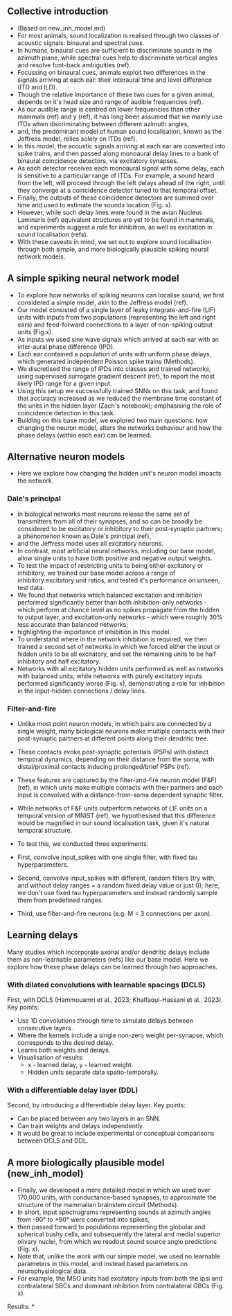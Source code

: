 ## Collective introduction 

* (Based on new_inh_model.md)
* For most animals, sound localization is realised through two classes of acoustic signals: binaural and spectral cues. 
* In humans, binaural cues are sufficient to discriminate sounds in the azimuth plane, while spectral cues help to discriminate vertical angles and resolve font-back ambiguities (ref). 
* Focussing on binaural cues, animals exploit two differences in the signals arriving at each ear: their interaural time and level difference (ITD and ILD).
* Though the relative importance of these two cues for a given animal, depends on it's head size and range of audible frequencies (ref). 
* As our audible range is centred on lower frequencies than other mammals (ref) and y (ref), it has long been assumed that we mainly use ITDs when discriminating between different azimuth angles, 
* and, the predominant model of human sound localisation, known as the Jeffress model, relies solely on ITDs (ref).
* In this model, the acoustic signals arriving at each ear are converted into spike trains, and then passed along monoaural delay lines to a bank of binaural coincidence detectors, via excitatory synapses.
* As each detector receives each monoaural signal with some delay, each is sensitive to a particular range of ITDs. For example, a sound heard from the left, will proceed through the left delays ahead of the right, until they converge at a coincidence detector tuned to that temporal offset.  
* Finally, the outputs of these coincidence detectors are summed over time and used to estimate the sounds location (Fig. x). 
* However, while such delay lines were found in the avian Nucleus Laminaris (ref) equivalent structures are yet to be found in mammals, and experiments suggest a role for inhibition, as well as excitation in sound localisation (refs).  
* With these caveats in mind, we set out to explore sound localisation through both simple, and more biologically plausible spiking neural network models.  

## A simple spiking neural network model
* To explore how networks of spiking neurons can localise sound, we first considered a simple model, akin to the Jeffress model (ref).
* Our model consisted of a single layer of leaky integrate-and-fire (LIF) units with inputs from two populations (representing the left and right ears) and feed-forward connections to a layer of non-spiking output units (Fig.x).
* As inputs we used sine wave signals which arrived at each ear with an inter-aural phase difference (IPD).
* Each ear contained a population of units with uniform phase delays, which generated independent Poisson spike trains (Methods).
* We discretised the range of IPDs into classes and trained networks, using supervised surrogate gradient descent (ref), to report the most likely IPD range for a given input.
* Using this setup we successfully trained SNNs on this task, and found that accuracy increased as we reduced the membrane time constant of the units in the hidden layer (Zach's notebook); emphasising the role of coincidence detection in this task. 
* Building on this base model, we explored two main questions: how changing the neuron model, alters the networks behaviour and how the phase delays (within each ear) can be learned. 
    
## Alternative neuron models  
* Here we explore how changing the hidden unit's neuron model impacts the network. 

### Dale's principal 
* In biological networks most neurons release the same set of transmitters from all of their synapses, and so can be broadly be considered to be excitatory or inhibitory to their post-synaptic partners; a phenomenon known as Dale's principal (ref), 
* and the Jeffress model uses all excitatory neurons.  
* In contrast, most artificial neural networks, including our base model, allow single units to have both positive and negative output weights.
* To test the impact of restricting units to being either excitatory or inhibitory, we trained our base model across a range of inhibitory:excitatory unit ratios, and tested it's performance on unseen, test data. 
* We found that networks which balanced excitation and inhibition performed significantly better than both inhibition-only networks - which perform at chance level as no spikes propagate from the hidden to output layer, and excitation-only networks - which were roughly 30% less accurate than balanced networks; 
* highlighting the importance of inhibition in this model.  
* To understand where in the network inhibition is required, we then trained a second set of networks in which we forced either the input or hidden units to be all excitatory, and set the remaining units to be half inhibitory and half excitatory.
* Networks with all excitatory hidden units performed as well as networks with balanced units, while networks with purely excitatory inputs performed significantly worse (Fig. x), demonstrating a role for inhibition in the input-hidden connections / delay lines.    

### Filter-and-fire 
* Unlike most point neuron models, in which pairs are connected by a single weight, many biological neurons make multiple contacts with their post-synaptic partners at different points along their dendritic tree.
* These contacts evoke post-synaptic potentials (PSPs) with distinct temporal dynamics, depending on their distance from the soma, with distal/proximal contacts inducing prolonged/brief PSPs (ref).
* These features are captured by the filter-and-fire neuron model (F&F) (ref), in which units make multiple contacts with their partners and each input is convolved with a distance-from-soma dependent synaptic filter.  
* While networks of F&F units outperform networks of LIF units on a temporal version of MNIST (ref), we hypothesised that this difference would be magnified in our sound localisation task, given it's natural temporal structure. 

* To test this, we conducted three experiments. 
* First, convolve input_spikes with one single filter, with fixed tau hyperparameters. 
* Second, convolve input_spikes with different, random filters (try with, and without delay ranges = a random fixed delay value or just 0); here, we don't use fixed tau hyperparameters and instead randomly sample them from predefined ranges.
* Third, use filter-and-fire neurons (e.g. M = 3 connections per axon). 

## Learning delays 
Many studies which incorporate axonal and/or dendritic delays include them as non-learnable parameters (refs) like our base model. Here we explore how these phase delays can be learned through two approaches.

### With dilated convolutions with learnable spacings (DCLS)
First, with DCLS (Hammouamri et al., 2023; Khalfaoui-Hassani et al., 2023).
Key points: 
* Use 1D convolutions through time to simulate delays between consecutive layers.
* Where the kernels include a single non-zero weight per-synapse, which corresponds to the desired delay.  
* Learns both weights and delays. 
* Visualisation of results: 
    * x - learned delay, y - learned weight.
    * Hidden units separate data spatio-temporally. 

### With a differentiable delay layer (DDL)
Second, by introducing a differentiable delay layer.
Key points: 
* Can be placed between any two layers in an SNN.  
* Can train weights and delays independently. 
* It would be great to include experimental or conceptual comparisons between DCLS and DDL. 

## A more biologically plausible model (new_inh_model)
* Finally, we developed a more detailed model in which we used over 170,000 units, with conductance-based synapses, to approximate the structure of the mammalian brainstem circuit (Methods).
* In short, input spectrograms representing sounds at azimuth angles from -90° to +90° were converted into spikes,
* then passed forward to populations representing the globular and spherical bushy cells, and subsequently the lateral and medial superior olivary nuclei, from which we readout sound source angle predictions (Fig. x). 
* Note that, unlike the work with our simple model, we used no learnable parameters in this model, and instead based parameters on neurophysiological data. 
* For example, the MSO units had excitatory inputs from both the ipsi and contralateral SBCs and dominant inhibition from contralateral GBCs (Fig. x).  

Results: 
* 

